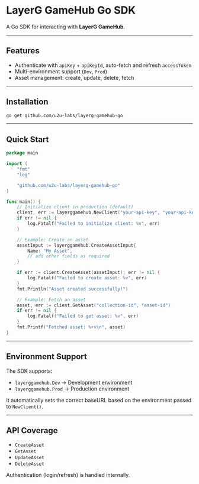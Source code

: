 # LayerG GameHub Go SDK

A Go SDK for interacting with **LayerG GameHub**.

---

## Features

- Authenticate with `apiKey` + `apiKeyId`, auto-fetch and refresh `accessToken`
- Multi-environment support (`Dev`, `Prod`)
- Asset management: create, update, delete, fetch

---

## Installation

```bash
go get github.com/u2u-labs/layerg-gamehub-go
```

---

## Quick Start

```go
package main

import (
    "fmt"
    "log"

    "github.com/u2u-labs/layerg-gamehub-go"
)

func main() {
    // Initialize client in production (default)
    client, err := layerggamehub.NewClient("your-api-key", "your-api-key-id", layerggamehub.Prod)
    if err != nil {
        log.Fatalf("Failed to initialize client: %v", err)
    }

    // Example: Create an asset
    assetInput := layerggamehub.CreateAssetInput{
        Name: "My Asset",
        // add other fields as required
    }

    if err := client.CreateAsset(assetInput); err != nil {
        log.Fatalf("Failed to create asset: %v", err)
    }
    fmt.Println("Asset created successfully!")

    // Example: Fetch an asset
    asset, err := client.GetAsset("collection-id", "asset-id")
    if err != nil {
        log.Fatalf("Failed to get asset: %v", err)
    }
    fmt.Printf("Fetched asset: %+v\n", asset)
}
```

---

## Environment Support

The SDK supports:

- `layerggamehub.Dev` → Development environment
- `layerggamehub.Prod` → Production environment

It automatically sets the correct baseURL based on the environment passed to `NewClient()`.

---

## API Coverage

- `CreateAsset`
- `GetAsset`
- `UpdateAsset`
- `DeleteAsset`

Authentication (login/refresh) is handled internally.
